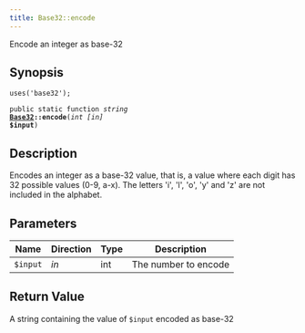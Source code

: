 ```yaml
---
title: Base32::encode
---
```


Encode an integer as base-32

## Synopsis

<code>uses('base32');</code>

<code>public static function <i>string</i> <b><a href="Base32">Base32</a>::encode</b>(<i>int</i> <i>[in]</i> <b>$input</b>)</code>

## Description

Encodes an integer as a base-32 value, that is, a value where each digit
has 32 possible values (0-9, a-x). The letters 'i', 'l', 'o', 'y' and
'z' are not included in the alphabet.

## Parameters

<table>
  <thead>
    <tr>
      <th>Name</th>
      <th>Direction</th>
      <th>Type</th>
      <th>Description</th>
    </tr>
  </thead>
  <tbody>
    <tr>
      <td><code>$input</code>
      <td><i>in</i></td>
      <td>int</td>
      <td>
The number to encode
      </td>
    </tr>
  </tbody>
</table>

## Return Value

A string containing the value of `$input` encoded as base-32

